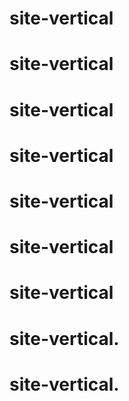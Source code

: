 # site-vertical
# site-vertical
# site-vertical
# site-vertical
# site-vertical
# site-vertical
# site-vertical
# site-vertical.
# site-vertical.
